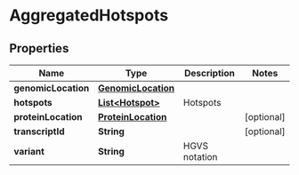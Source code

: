 

# AggregatedHotspots


## Properties

| Name | Type | Description | Notes |
|------------ | ------------- | ------------- | -------------|
|**genomicLocation** | [**GenomicLocation**](GenomicLocation.md) |  |  |
|**hotspots** | [**List&lt;Hotspot&gt;**](Hotspot.md) | Hotspots |  |
|**proteinLocation** | [**ProteinLocation**](ProteinLocation.md) |  |  [optional] |
|**transcriptId** | **String** |  |  [optional] |
|**variant** | **String** | HGVS notation |  |



